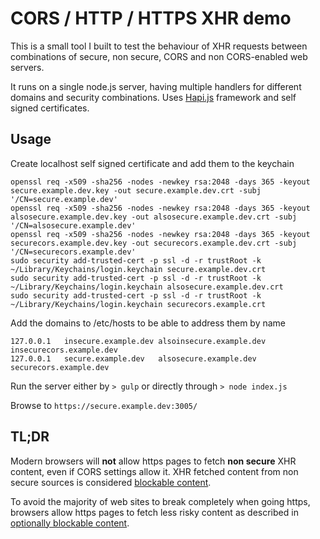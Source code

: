 # CORS / HTTP / HTTPS XHR demo

This is a small tool I built to test the behaviour of XHR requests between combinations of secure, non secure, CORS and non CORS-enabled web servers.

It runs on a single node.js server, having multiple handlers for different domains and security combinations. Uses [Hapi.js](http://hapijs.com) framework and self signed certificates.

## Usage

Create localhost self signed certificate and add them to the keychain

```
openssl req -x509 -sha256 -nodes -newkey rsa:2048 -days 365 -keyout secure.example.dev.key -out secure.example.dev.crt -subj '/CN=secure.example.dev'
openssl req -x509 -sha256 -nodes -newkey rsa:2048 -days 365 -keyout alsosecure.example.dev.key -out alsosecure.example.dev.crt -subj '/CN=alsosecure.example.dev'
openssl req -x509 -sha256 -nodes -newkey rsa:2048 -days 365 -keyout securecors.example.dev.key -out securecors.example.dev.crt -subj '/CN=securecors.example.dev'
sudo security add-trusted-cert -p ssl -d -r trustRoot -k ~/Library/Keychains/login.keychain secure.example.dev.crt
sudo security add-trusted-cert -p ssl -d -r trustRoot -k ~/Library/Keychains/login.keychain alsosecure.example.dev.crt
sudo security add-trusted-cert -p ssl -d -r trustRoot -k ~/Library/Keychains/login.keychain securecors.example.crt
```

Add the domains to /etc/hosts to be able to address them by name

```
127.0.0.1   insecure.example.dev alsoinsecure.example.dev insecurecors.example.dev
127.0.0.1   secure.example.dev   alsosecure.example.dev   securecors.example.dev
```

Run the server either by `> gulp` or directly through `> node index.js`

Browse to `https://secure.example.dev:3005/`

## TL;DR

Modern browsers will **not** allow https pages to fetch **non secure** XHR content, even if CORS settings allow it. XHR fetched content from non secure sources is considered [blockable content](https://w3c.github.io/webappsec-mixed-content/#category-blockable).

To avoid the majority of web sites to break completely when going https, browsers allow https pages to fetch less risky content as described in [optionally blockable content](https://w3c.github.io/webappsec-mixed-content/#category-optionally-blockable).
